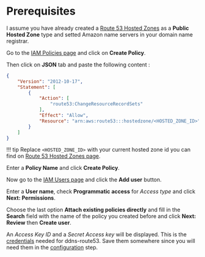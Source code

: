 # Prerequisites

I assume you have already created a [Route 53 Hosted Zones](https://console.aws.amazon.com/route53/home#hosted-zones:)
as a **Public Hosted Zone** type and setted Amazon name servers in your domain name registrar.

Go to the [IAM Policies page](https://console.aws.amazon.com/iam/home#/policies) and click on **Create Policy**.

Then click on **JSON** tab and paste the following content :

```json
{
    "Version": "2012-10-17",
    "Statement": [
        {
            "Action": [
                "route53:ChangeResourceRecordSets"
            ],
            "Effect": "Allow",
            "Resource": "arn:aws:route53:::hostedzone/<HOSTED_ZONE_ID>"
        }
    ]
}
```

!!! tip
    Replace `<HOSTED_ZONE_ID>` with your current hosted zone id you can find on
    [Route 53 Hosted Zones page](https://console.aws.amazon.com/route53/home#hosted-zones:).

Enter a **Policy Name** and click **Create Policy**.

Now go to the [IAM Users page](https://console.aws.amazon.com/iam/home#/users) and click the **Add user** button.

Enter a **User name**, check **Programmatic access** for _Access type_ and click **Next: Permissions**.

Choose the last option **Attach existing policies directly** and fill in the **Search** field with the name of the
policy you created before and click **Next: Review** then **Create user**.

An _Access Key ID_ and a _Secret Access key_ will be displayed. This is the [credentials](../config/credentials.md)
needed for ddns-route53. Save them somewhere since you will need them in the
[configuration](../config/index.md) step.
